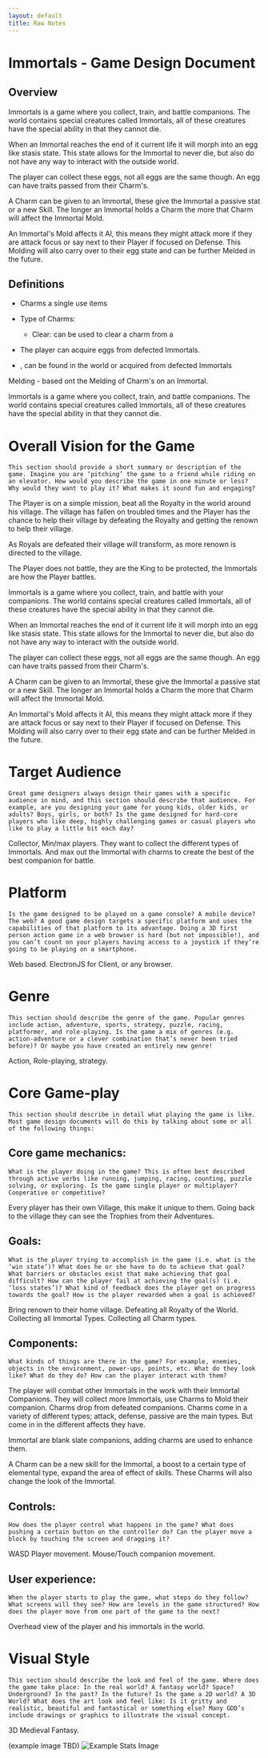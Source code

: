 ```yaml
---
layout: default
title: Raw Notes
---
```


# Immortals - Game Design Document

## Overview

Immortals is a game where you collect, train, and battle companions. The world contains special creatures called Immortals, all of these creatures have the special ability in that they cannot die.

When an Immortal reaches the end of it current life it will morph into an egg like stasis state. This state allows for the Immortal to never die, but also do not have any way to interact with the outside world.

The player can collect these eggs, not all eggs are the same though. An egg can have traits passed from their Charm's.

A Charm can be given to an Immortal, these give the Immortal a passive stat or a new Skill. The longer an Immortal holds a Charm the more that Charm will affect the Immortal Mold.

An Immortal's Mold affects it AI, this means they might attack more if they are attack focus or say next to their Player if focused on Defense. This Molding will also carry over to their egg state and can be further Melded in the future.

## Definitions

-   Charms a single use items

-   Type of Charms:
    -   Clear: can be used to clear a charm from a

-   The player can acquire eggs from defected Immortals.
-   , can be found in the world or acquired from defected Immortals

Melding - based ont the Melding of Charm's on an Immortal.

Immortals is a game where you collect, train, and battle companions. The world contains special creatures called Immortals, all of these creatures have the special ability in that they cannot die.



# Overall Vision for the Game
~~~
This section should provide a short summary or description of the game. Imagine you are ‘pitching’ the game to a friend while riding on an elevator. How would you describe the game in one minute or less? Why would they want to play it? What makes it sound fun and engaging?
~~~

The Player is on a simple mission, beat all the Royalty in the world around his village. The village has fallen on troubled times and the Player has the chance to help their village by defeating the Royalty and getting the renown to help their village.

As Royals are defeated their village will transform, as more renown is directed to the village.

The Player does not battle, they are the King to be protected, the Immortals are how the Player battles.

Immortals is a game where you collect, train, and battle with your companions. The world contains special creatures called Immortals, all of these creatures have the special ability in that they cannot die.

When an Immortal reaches the end of it current life it will morph into an egg like stasis state. This state allows for the Immortal to never die, but also do not have any way to interact with the outside world.

The player can collect these eggs, not all eggs are the same though. An egg can have traits passed from their Charm's.

A Charm can be given to an Immortal, these give the Immortal a passive stat or a new Skill. The longer an Immortal holds a Charm the more that Charm will affect the Immortal Mold.

An Immortal's Mold affects it AI, this means they might attack more if they are attack focus or say next to their Player if focused on Defense. This Molding will also carry over to their egg state and can be further Melded in the future.

# Target Audience
~~~
Great game designers always design their games with a specific audience in mind, and this section should describe that audience. For example, are you designing your game for young kids, older kids, or adults? Boys, girls, or both? Is the game designed for hard-core players who like deep, highly challenging games or casual players who like to play a little bit each day?
~~~

Collector, Min/max players. They want to collect the different types of Immortals. And max out the Immortal with charms to create the best of the best companion for battle.

# Platform
~~~
Is the game designed to be played on a game console? A mobile device? The web? A good game design targets a specific platform and uses the capabilities of that platform to its advantage. Doing a 3D first person action game in a web browser is hard (but not impossible!), and you can’t count on your players having access to a joystick if they’re going to be playing on a smartphone.
~~~

Web based. ElectronJS for Client, or any browser.

# Genre
~~~
This section should describe the genre of the game. Popular genres include action, adventure, sports, strategy, puzzle, racing, platformer, and role-playing. Is the game a mix of genres (e.g. action-adventure or a clever combination that’s never been tried before)? Or maybe you have created an entirely new genre!
~~~

Action, Role-playing, strategy.

# Core Game-play
~~~
This section should describe in detail what playing the game is like. Most game design documents will do this by talking about some or all of the following things:
~~~

## Core game mechanics: 
~~~
What is the player doing in the game? This is often best described through active verbs like running, jumping, racing, counting, puzzle solving, or exploring. Is the game single player or multiplayer? Cooperative or competitive?
~~~

Every player has their own Village, this make it unique to them. Going back to the village they can see the Trophies from their Adventures.

## Goals: 
~~~
What is the player trying to accomplish in the game (i.e. what is the ‘win state’)? What does he or she have to do to achieve that goal? What barriers or obstacles exist that make achieving that goal difficult? How can the player fail at achieving the goal(s) (i.e. ‘loss states’)? What kind of feedback does the player get on progress towards the goal? How is the player rewarded when a goal is achieved?
~~~

Bring renown to their home village.
Defeating all Royalty of the World.
Collecting all Immortal Types.
Collecting all Charm types.

## Components: 
~~~
What kinds of things are there in the game? For example, enemies, objects in the environment, power-ups, points, etc. What do they look like? What do they do? How can the player interact with them?
~~~

The player will combat other Immortals in the work with their Immortal Companions. They will collect more Immortals, use Charms to Mold their companion. Charms drop from defeated companions. Charms come in a variety of different types; attack, defense, passive are the main types. But come in in the different affects they have.

Immortal are blank slate companions, adding charms are used to enhance them. 

A Charm can be a new skill for the Immortal, a boost to a certain type of elemental type, expand the area of effect of skills. These Charms will also change the look of the Immortal.

## Controls: 
~~~
How does the player control what happens in the game? What does pushing a certain button on the controller do? Can the player move a block by touching the screen and dragging it?
~~~

WASD Player movement.
Mouse/Touch companion movement.

## User experience: 
~~~
When the player starts to play the game, what steps do they follow? What screens will they see? How are levels in the game structured? How does the player move from one part of the game to the next?
~~~

Overhead view of the player and his immortals in the world.

# Visual Style
~~~
This section should describe the look and feel of the game. Where does the game take place: In the real world? A fantasy world? Space? Underground? In the past? In the future? Is the game a 2D world? A 3D World? What does the art look and feel like: Is it gritty and realistic, beautiful and fantastical or something else? Many GDD’s include drawings or graphics to illustrate the visual concept.
~~~

3D Medieval Fantasy.

(example image TBD)
![Example Stats Image](/image/GDD1-ClanCombat.jpg)
